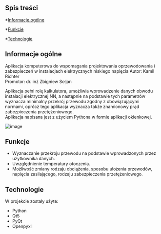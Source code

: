 ## Spis treści
*[Informacje ogólne](#informacje-ogólne)

*[Funkcje](#funkcje)

*[Technologie](#technologie)


## Informacje ogólne
Aplikacja komputerowa do wspomagania projektowania oprzewodowania i zabezpieczeń w instalacjach elektrycznych niskiego napięcia
Autor: Kamil Richter  
Promotor: dr. inż Zbigniew Sołjan  

Aplikacja pełni rolę kalkulatora, umożliwia wprowadzenie danych obwodu instalacji elektrycznej NN, a następnie na podstawie tych parametrów wyznacza minimalny przekrój przewodu zgodny z obowiązującymi normami, oprócz tego aplikacja wyznacza także znamionowy prąd zabezpieczenia przetężeniowego.   
Aplikacja napisana jest z użyciem Pythona w formie aplikacji okienkowej.

![image](https://user-images.githubusercontent.com/87909623/181085838-82e7491f-d28d-429e-b6c8-7efeba607ab3.png)


## Funkcje

- Wyznaczanie przekroju przewodu na podstawie wprowadzonych przez użytkownika danych.
- Uwzględnienie temperatury otoczenia.
- Możliwość zmiany rodzaju obciążenia, sposobu ułożenia przewodów, napięcia zasilającego, rodzaju zabezpieczenia przetężeniowego.

## Technologie
W projekcie zostały użyte:
* Python
* Qt5
* PyQt
* Openpyxl



